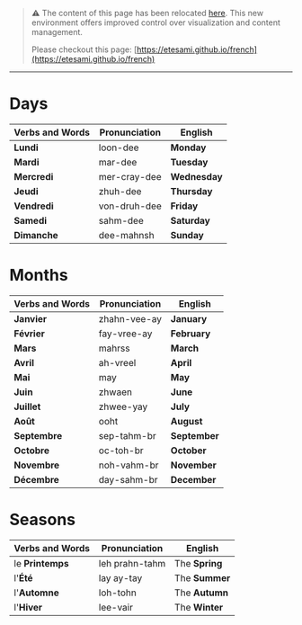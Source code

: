 > :warning: The content of this page has been relocated [here](https://etesami.github.io/french). This new environment offers improved control over visualization and content management.
>
> Please checkout this page: [https://etesami.github.io/french](https://etesami.github.io/french)


---

# Days

| Verbs and Words | Pronunciation | English       |
| --------------- | ------------- | ------------- |
| **Lundi**       | loon-dee      | **Monday**    |
| **Mardi**       | mar-dee       | **Tuesday**   |
| **Mercredi**    | mer-cray-dee  | **Wednesday** |
| **Jeudi**       | zhuh-dee      | **Thursday**  |
| **Vendredi**    | von-druh-dee  | **Friday**    |
| **Samedi**      | sahm-dee      | **Saturday**  |
| **Dimanche**    | dee-mahnsh    | **Sunday**    |

# Months

| Verbs and Words | Pronunciation | English       |
| --------------- | ------------- | ------------- |
| **Janvier**     | zhahn-vee-ay  | **January**   |
| **Février**     | fay-vree-ay   | **February**  |
| **Mars**        | mahrss        | **March**     |
| **Avril**       | ah-vreel      | **April**     |
| **Mai**         | may           | **May**       |
| **Juin**        | zhwaen        | **June**      |
| **Juillet**     | zhwee-yay     | **July**      |
| **Août**        | ooht          | **August**    |
| **Septembre**   | sep-tahm-br   | **September** |
| **Octobre**     | oc-toh-br     | **October**   |
| **Novembre**    | noh-vahm-br   | **November**  |
| **Décembre**    | day-sahm-br   | **December**  |

# Seasons

| Verbs and Words  | Pronunciation  | English        |
| ---------------- | -------------- | -------------- |
| le **Printemps** | leh prahn-tahm | The **Spring** |
| l'**Été**        | lay ay-tay     | The **Summer** |
| l'**Automne**    | loh-tohn       | The **Autumn** |
| l'**Hiver**      | lee-vair       | The **Winter** |